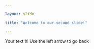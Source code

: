 ```yaml
---

layout: slide

title: "Welcome to our second slide!"

---
```


Your text
hi
Use the left arrow to go back
